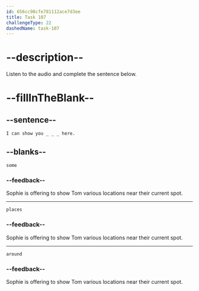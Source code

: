 ```yaml
---
id: 656cc98cfe781112ace7d3ee
title: Task 107
challengeType: 22
dashedName: task-107
---
```


<!--
AUDIO REFERENCE:
Sophie: Today, I'm going out. I can show you some places around here. Are you interested?
-->

# --description--

Listen to the audio and complete the sentence below.

# --fillInTheBlank--

## --sentence--

`I can show you _ _ _ here.`

## --blanks--

`some`

### --feedback--

Sophie is offering to show Tom various locations near their current spot.

---

`places`

### --feedback--

Sophie is offering to show Tom various locations near their current spot.

---

`around`

### --feedback--

Sophie is offering to show Tom various locations near their current spot.
